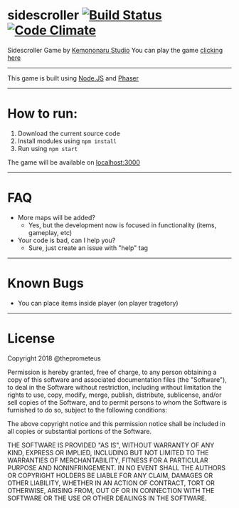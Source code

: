 # sidescroller [![Build Status](https://travis-ci.org/theprometeus/sidescroller.svg?branch=master)](https://travis-ci.org/theprometeus/sidescroller) [![Code Climate](https://codeclimate.com/github/theprometeus/sidescroller.svg)](https://codeclimate.com/github/theprometeus/sidescroller)
Sidescroller Game
by [Kemononaru Studio](http://kemononaru.studio)
You can play the game [clicking here](https://kemononaru-sidescroller.herokuapp.com)

----

This game is built using [Node.JS](https://github.com/nodejs/node) and [Phaser](https://github.com/photonstorm/phaser)

----

# How to run:
1. Download the current source code
2. Install modules using `npm install`
2. Run using `npm start`

The game will be available on [localhost:3000](http://localhost:3000)

----

# FAQ
* More maps will be added?
	* Yes, but the development now is focused in functionality (items, gameplay, etc)
* Your code is bad, can I help you?
	* Sure, just create an issue with "help" tag

----

# Known Bugs
* You can place items inside player (on player tragetory)

----

# License

Copyright 2018 @theprometeus

Permission is hereby granted, free of charge, to any person obtaining a copy of this software and associated documentation files (the "Software"), to deal in the Software without restriction, including without limitation the rights to use, copy, modify, merge, publish, distribute, sublicense, and/or sell copies of the Software, and to permit persons to whom the Software is furnished to do so, subject to the following conditions:

The above copyright notice and this permission notice shall be included in all copies or substantial portions of the Software.

THE SOFTWARE IS PROVIDED "AS IS", WITHOUT WARRANTY OF ANY KIND, EXPRESS OR IMPLIED, INCLUDING BUT NOT LIMITED TO THE WARRANTIES OF MERCHANTABILITY, FITNESS FOR A PARTICULAR PURPOSE AND NONINFRINGEMENT. IN NO EVENT SHALL THE AUTHORS OR COPYRIGHT HOLDERS BE LIABLE FOR ANY CLAIM, DAMAGES OR OTHER LIABILITY, WHETHER IN AN ACTION OF CONTRACT, TORT OR OTHERWISE, ARISING FROM, OUT OF OR IN CONNECTION WITH THE SOFTWARE OR THE USE OR OTHER DEALINGS IN THE SOFTWARE.
